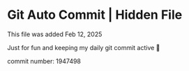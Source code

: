 # Git Auto Commit | Hidden File

This file was added Feb 12, 2025

Just for fun and keeping my daily git commit active 🤪

commit number: 1947498
